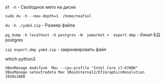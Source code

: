 

`df -h` - Свободное мето на диске

`sudo du -h --max-depth=1  /home/neafiol`

`du -h ./yabd.zip` - Размер файла

`pg_dump -h localhost -U postgres -W  yamarket >  export.dmp` - бэкап БД postgres

`zip export.dmp yabd.zip` - заархивировать файл

which python3


```
VBoxManage modifyvm  Mac --cpu-profile "Intel Core i7-6700K"
VBoxManage setextradata Mac VBoxInternal2/EfiGraphicsResolution 1920x1080
```